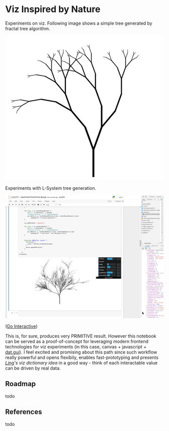 # Viz Inspired by Nature

Experiments on viz. Following image shows a simple tree generated by fractal tree algorithm.

![](./docs/ss-2020-02-19.png)

Experiments with L-System tree generation.

![](./docs/2020-03-30_18-12-09.gif)

([Go Interactive](https://nbviewer.jupyter.org/github/wenoptics/viz-by-nature/blob/1dc5e94ada2a0aaf06f77c4a36e665353b0155ad/experiment-fractal-tree.ipynb))

This is, for sure, produces very PRIMITIVE result. However this notebook can be served as a proof-of-concept for leveraging modern frontend technologies for viz experiments (in this case, canvas + javascript + [dat.gui](http://workshop.chromeexperiments.com/examples/gui/#1--Basic-Usage)). I feel excited and promising about this path since such workflow really powerful and opens flexibily, enables fast-prototyping and presents _[Ling](https://lingfeiwu.github.io/)'s viz dictionary idea_ in a good way - think of each interactable value can be driven by real data.

## Roadmap

todo

## References

todo

